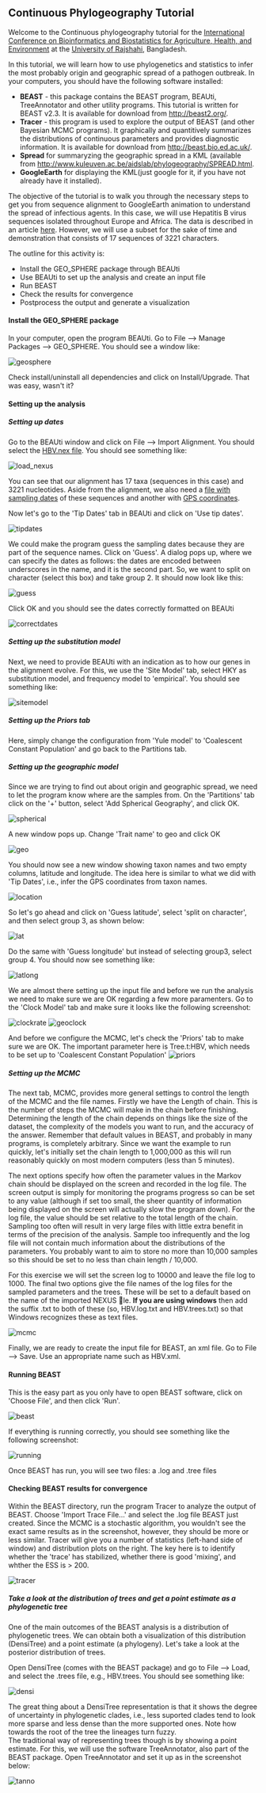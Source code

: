 ## Continuous Phylogeography Tutorial
Welcome to the Continuous phylogeography tutorial for the [International Conference on Bioinformatics and Biostatistics for Agriculture, Health, and Environment](http://dept.ru.ac.bd/stat/bio-conference/) at the [University of Rajshahi](http://www.ru.ac.bd), Bangladesh. 

In this tutorial, we will learn how to use phylogenetics and statistics to infer the most probably origin and geographic spread of a pathogen outbreak. In your computers, you should have the following software installed:  

* **BEAST** - this package contains the BEAST program, BEAUti, TreeAnnotator and other utility programs. This tutorial is written for BEAST v2.3. It is available for download from http://beast2.org/.
* **Tracer** - this program is used to explore the output of BEAST (and other Bayesian MCMC programs). It graphically and quantitively summarizes the distributions of continuous parameters and provides diagnostic information. It is available for download from http://beast.bio.ed.ac.uk/.
* **Spread** for summaryzing the geographic spread in a KML (available from http://www.kuleuven.ac.be/aidslab/phylogeography/SPREAD.html.
* **GoogleEarth** for displaying the KML(just google for it, if you have not already have it installed).

The objective of the tutorial is to walk you through the necessary steps to get you from sequence alignment to GoogleEarth animation to understand the spread of infectious agents. In this case, we will use Hepatitis B virus sequences isolated throughout Europe and Africa. The data is described in an article [here](https://peerj.com/articles/2406/). However, we will use a subset for the sake of time and demonstration that consists of 17 sequences of 3221 characters.  

The outline for this activity is:  

* Install the GEO_SPHERE package through BEAUti
* Use BEAUti to set up the analysis and create an input file
* Run BEAST
* Check the results for convergence
* Postprocess the output and generate a visualization

#### Install the GEO_SPHERE package  

In your computer, open the program BEAUti. Go to File --> Manage Packages --> GEO_SPHERE. You should see a window like:

![geosphere](https://github.com/gwcbi/phylobang/raw/master/img/geosphere.png)

Check install/uninstall all dependencies and click on Install/Upgrade. That was easy, wasn't it?

#### Setting up the analysis  

##### Setting up dates

Go to the BEAUti window and click on File --> Import Alignment. You should select the [HBV.nex file](https://raw.githubusercontent.com/gwcbi/phylobang/master/HBV.nex). You should see something like:  

![load_nexus](https://github.com/gwcbi/phylobang/raw/master/img/load_nexus.png)

You can see that our alignment has 17 taxa (sequences in this case) and 3221 nucleotides. Aside from the alignment, we also need a [file with sampling dates](https://raw.githubusercontent.com/gwcbi/phylobang/master/HBV_dates.dat) of these sequences and another with [GPS coordinates](https://github.com/gwcbi/phylobang/blob/master/HBV_locations.dat).  

Now let's go to the 'Tip Dates' tab in BEAUti and click on 'Use tip dates'. 

![tipdates](https://github.com/gwcbi/phylobang/raw/master/img/tipdates.png)

We could make the program guess the sampling dates because they are part of the sequence names. Click on 'Guess'. A dialog pops up, where we can specify the dates as follows: the dates are encoded between underscores in the name, and it is the second part. So, we want to split on character (select this box) and take group 2. It should now look like this:

![guess](https://github.com/gwcbi/phylobang/raw/master/img/guess.png)

Click OK and you should see the dates correctly formatted on BEAUti

![correctdates](https://github.com/gwcbi/phylobang/raw/master/img/correctdates.png)

##### Setting up the substitution model

Next, we need to provide BEAUti with an indication as to how our genes in the alignment evolve. For this, we use the 'Site Model' tab, select HKY as substitution model, and frequency model to 'empirical'. You should see something like:  

![sitemodel](https://github.com/gwcbi/phylobang/raw/master/img/sitemodel.png)

##### Setting up the Priors tab

Here, simply change the configuration from 'Yule model' to 'Coalescent Constant Population' and go back to the Partitions tab.

##### Setting up the geographic model

Since we are trying to find out about origin and geographic spread, we need to let the program know where are the samples from. On the 'Partitions' tab click on the '+' button, select 'Add Spherical Geography', and click OK.

![spherical](https://github.com/gwcbi/phylobang/raw/master/img/spherical.png)

A new window pops up. Change 'Trait name' to geo and click OK

![geo](https://github.com/gwcbi/phylobang/raw/master/img/geo.png)

You should now see a new window showing taxon names and two empty columns, latitude and longitude. The idea here is similar to what we did with 'Tip Dates', i.e., infer the GPS coordinates from taxon names.

![location](https://github.com/gwcbi/phylobang/raw/master/img/location.png) 

So let's go ahead and click on 'Guess latitude', select 'split on character', and then select group 3, as shown below:

![lat](https://github.com/gwcbi/phylobang/raw/master/img/lat.png)

Do the same with 'Guess longitude' but instead of selecting group3, select group 4. You should now see something like:

![latlong](https://github.com/gwcbi/phylobang/raw/master/img/latlong.png)

We are almost there setting up the input file and before we run the analysis we need to make sure we are OK regarding a few more paramenters. Go to the 'Clock Model' tab and make sure it looks like the following screenshot:

![clockrate](https://github.com/gwcbi/phylobang/raw/master/img/clockrate.png)
![geoclock](https://github.com/gwcbi/phylobang/raw/master/img/geoclock.png)

And before we configure the MCMC, let's check the 'Priors' tab to make sure we are OK. The important parameter here is Tree.t:HBV, which needs to be set up to 'Coalescent Constant Population'
![priors](https://github.com/gwcbi/phylobang/raw/master/img/priors.png)

##### Setting up the MCMC

The next tab, MCMC, provides more general settings to control the length of the MCMC and the file names. Firstly we have the Length of chain. This is the number of steps the MCMC will make in the chain before finishing. Determining the length of the chain depends on things like the size of the dataset, the complexity of the models you want to run, and the accuracy of the answer. Remember that default values in BEAST, and probably in many programs, is completely arbitrary. Since we want the example to run quickly, let's initially set the chain length to 1,000,000 as this will run reasonably quickly on most modern computers (less than 5 minutes).  

The next options specify how often the parameter values in the Markov chain should be displayed on the screen and recorded in the log file. The screen output is simply for monitoring the programs progress so can be set to any value (although if set too small, the sheer quantity of information being displayed on the screen will actually slow the program down). For the log 
file, the value should be set relative to the total length of the chain. Sampling too often will result in very large files with little extra benefit in terms of the precision of the analysis. Sample too infrequently and the log file will not contain much information about the distributions of the parameters. You probably want to aim to store no more than 10,000 samples so this should be set to no less than chain length / 10,000.  

For this exercise we will set the screen log to 10000 and leave the file log to 1000. The final two options give the file names of the log files for the sampled parameters and the trees. These will be set to a default based on the name of the imported NEXUS le. **If you are using windows** then add the suffix .txt to both of these (so, HBV.log.txt and HBV.trees.txt) so that Windows recognizes these as text files.

![mcmc](https://github.com/gwcbi/phylobang/raw/master/img/mcmc.png)

Finally, we are ready to create the input file for BEAST, an xml file. Go to File --> Save. Use an appropriate name such as HBV.xml.  

#### Running BEAST

This is the easy part as you only have to open BEAST software, click on 'Choose File', and then click 'Run'.

![beast](https://github.com/gwcbi/phylobang/raw/master/img/beast.png)

If everything is running correctly, you should see something like the following screenshot:

![running](https://github.com/gwcbi/phylobang/raw/master/img/beastrunning.png)

Once BEAST has run, you will see two files: a .log and .tree files

#### Checking BEAST results for convergence

Within the BEAST directory, run the program Tracer to analyze the output of BEAST. Choose 'Import Trace File...' and select the .log file BEAST just created. Since the MCMC is a stochastic algorithm, you wouldn't see the exact same results as in the screenshot, however, they should be more or less similar. Tracer will give you a number of statistics (left-hand side of window) and distribution plots on the right. The key here is to identify whether the 'trace' has stabilized, whether there is good 'mixing', and whther the ESS is > 200.

![tracer](https://github.com/gwcbi/phylobang/raw/master/img/tracer.png)

##### Take a look at the distribution of trees and get a point estimate as a phylogenetic tree

One of the main outcomes of the BEAST analysis is a distribution of phylogenetic trees. We can obtain both a visualization of this distribution (DensiTree) and a point estimate (a phylogeny). Let's take a look at the posterior distribution of trees.

Open DensiTree (comes with the BEAST package) and go to File --> Load, and select the .trees file, e.g., HBV.trees. You should see something like:

![densi](https://github.com/gwcbi/phylobang/raw/master/img/densi.png)

The great thing about a DensiTree representation is that it shows the degree of uncertainty in phylogenetic clades, i.e., less suported clades tend to look more sparse and less dense than the more supported ones. Note how towards the root of the tree the lineages turn fuzzy.  
The traditional way of representing trees though is by showing a point estimate. For this, we will use the software TreeAnnotator, also part of the BEAST package. Open TreeAnnotator and set it up as in the screenshot below:

![tanno](https://github.com/gwcbi/phylobang/raw/master/img/tanno.png)